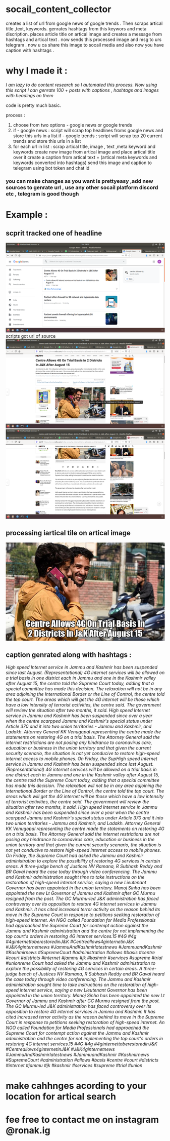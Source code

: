 # socail_content_collector
creates a list of url from  google news of google trends . Then scraps  artical title ,text, keywords. genrates hashtags from this keywors and meta discription.  places article title  on artical image and  creates a message  from hashtags  and artical text . now sends  this processed image  and msg to urs telegram . now u ca share this image to socail media and also  now you have caption with hashtags . 

# why I made it :
 *I am lazy to do content research so I automated this process. Now using this script I can genrate 100 + posts with captions , hashtags and images with headings on them*
 
code is pretty much basic.

process :

 1)  choose from two options - google news or google trends
 2)  if - google news :
            script will scrap top headlines froms google news and  store this urls in a list
     if - google trends : 
           script will scrap top 20 current trends and store this urls in a list
 3) for each url in list  :
        scrap  artical  title, image , text ,meta keyword and keywords
        create new image from artical image and place artical title over it
        create a caption  from  artical text + (artical meta keywords and keywords  converted into hashtags)
        send this image and caption to telegram using bot token and chat id 
        
### you can make changes as you want is prettyeasy ,add new sources to genrate url , use any other socail platform discord etc , telegram is good though


# Example :
## scprit tracked one of headline

<img src="./2.png">
scripts got url of source
<img src="./3.png">
<img src="./4.png">

## processing iartical tile on artical image 

<img src="./sample1.jpg">

## caption genrated  along with hashtags :
 *High speed Internet service in Jammu and Kashmir has been suspended since last August. (Representational)
4G internet services will be allowed on a trial basis in one district each in Jammu and one in the Kashmir valley after August 15, the centre told the Supreme Court today, adding that a special committee has made this decision.
The relaxation will not be in any area adjoining the International Border or the Line of Control, the centre told the top court. The areas which will get the 4G internet will be those which have a low intensity of terrorist activities, the centre said.
The government will review the situation after two months, it said.
High speed Internet service in Jammu and Kashmir has been suspended since over a year when the centre scarpped Jammu and Kashmir's special status under Article 370 and it into two union territories - Jammu and Kashmir, and Ladakh.
Attorney General KK Venugopal representing the centre made the statements on restoring 4G on a trial basis. The Attorney General said the internet restrictions are not posing any hindrance to coronavirus care, education or business in the union territory and that given the current security scenario, the situation is not yet conducive to restore high-speed internet access to mobile phones.
On Friday, the SupHigh speed Internet service in Jammu and Kashmir has been suspended since last August. (Representational)
4G internet services will be allowed on a trial basis in one district each in Jammu and one in the Kashmir valley after August 15, the centre told the Supreme Court today, adding that a special committee has made this decision.
The relaxation will not be in any area adjoining the International Border or the Line of Control, the centre told the top court. The areas which will get the 4G internet will be those which have a low intensity of terrorist activities, the centre said.
The government will review the situation after two months, it said.
High speed Internet service in Jammu and Kashmir has been suspended since over a year when the centre scarpped Jammu and Kashmir's special status under Article 370 and it into two union territories - Jammu and Kashmir, and Ladakh.
Attorney General KK Venugopal representing the centre made the statements on restoring 4G on a trial basis. The Attorney General said the internet restrictions are not posing any hindrance to coronavirus care, education or business in the union territory and that given the current security scenario, the situation is not yet conducive to restore high-speed internet access to mobile phones.
On Friday, the Supreme Court had asked the Jammu and Kashmir administration to explore the possibility of restoring 4G services in certain areas. A three-judge bench of Justices NV Ramana, R Subhash Reddy and BR Gavai heard the case today through video conferencing.
The Jammu and Kashmir administration sought time to take instructions on the restoration of high-speed internet service, saying a new Lieutenant Governor has been appointed in the union territory.
Manoj Sinha has been appointed the new Lt Governor of Jammu and Kashmir after GC Murmu resigned from the post.
The GC Murmu-led J&K administration has faced controversy over its opposition to restore 4G internet services in Jammu and Kashmir. It has cited increased terror activity as the reason behind its move in the Supreme Court in response to petitions seeking restoration of high-speed internet.
An NGO called Foundation for Media Professionals had approached the Supreme Court for contempt action against the Jammu and Kashmir administration and the centre for not implementing the top court's orders in restoring 4G internet services.15 #4G #4g #4ginternettoberestoredinJ&K #Centreallows4ginternetinJ&K #J&K4ginternetnews #JammuAndKashmirlatestnews #JammuandKashmir #Kashmirnews #SupremeCourt #administration #allows #basis #centre #court #districts #internet #jammu #jk #kashmir #services #supreme #trial #unionreme Court had asked the Jammu and Kashmir administration to explore the possibility of restoring 4G services in certain areas. A three-judge bench of Justices NV Ramana, R Subhash Reddy and BR Gavai heard the case today through video conferencing.
The Jammu and Kashmir administration sought time to take instructions on the restoration of high-speed internet service, saying a new Lieutenant Governor has been appointed in the union territory.
Manoj Sinha has been appointed the new Lt Governor of Jammu and Kashmir after GC Murmu resigned from the post.
The GC Murmu-led J&K administration has faced controversy over its opposition to restore 4G internet services in Jammu and Kashmir. It has cited increased terror activity as the reason behind its move in the Supreme Court in response to petitions seeking restoration of high-speed internet.
An NGO called Foundation for Media Professionals had approached the Supreme Court for contempt action against the Jammu and Kashmir administration and the centre for not implementing the top court's orders in restoring 4G internet services.15 #4G #4g #4ginternettoberestoredinJ&K #Centreallows4ginternetinJ&K #J&K4ginternetnews #JammuAndKashmirlatestnews #JammuandKashmir #Kashmirnews #SupremeCourt #administration #allows #basis #centre #court #districts #internet #jammu #jk #kashmir #services #supreme #trial #union*
# make cahhnges acording to your location for artical  search
# fee free to contact me on instagram @ronak.ig 
